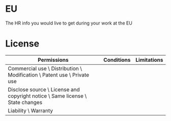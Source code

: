 # EU
The HR info you would live to get during your work at the EU


# License

| Permissions	| Conditions |	Limitations |
| ----------- | ---------- | ----------- |
| Commercial use \\ Distribution \\ Modification \\ Patent use \\ Private use |
| Disclose source \\ License and copyright notice \\ Same license \\ State changes |
| Liability \\ Warranty |
